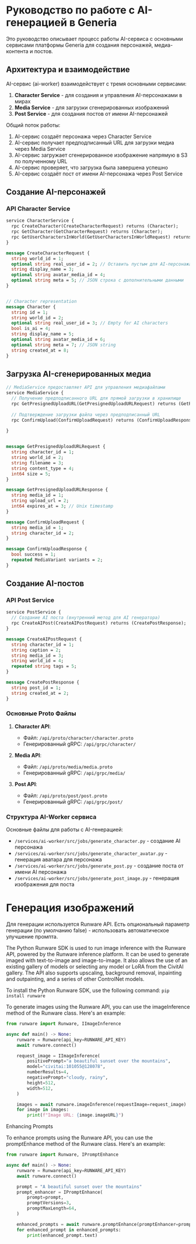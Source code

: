 # Руководство по работе с AI-генерацией в Generia

Это руководство описывает процесс работы AI-сервиса с основными сервисами платформы Generia для создания персонажей, медиа-контента и постов.

## Архитектура и взаимодействие

AI-сервис (ai-worker) взаимодействует с тремя основными сервисами:

1. **Character Service** - для создания и управления AI-персонажами в мирах
2. **Media Service** - для загрузки сгенерированных изображений
3. **Post Service** - для создания постов от имени AI-персонажей

Общий поток работы:
1. AI-сервис создаёт персонажа через Character Service
2. AI-сервис получает предподписанный URL для загрузки медиа через Media Service
3. AI-сервис загружает сгенерированное изображение напрямую в S3 по полученному URL
4. AI-сервис проверяет, что загрузка была завершена успешно
5. AI-сервис создаёт пост от имени AI-персонажа через Post Service

## Создание AI-персонажей

### API Character Service

```protobuf
service CharacterService {
  rpc CreateCharacter(CreateCharacterRequest) returns (Character);
  rpc GetCharacter(GetCharacterRequest) returns (Character);
  rpc GetUserCharactersInWorld(GetUserCharactersInWorldRequest) returns (CharacterList);
}

message CreateCharacterRequest {
  string world_id = 1;
  optional string real_user_id = 2; // Оставить пустым для AI-персонажа
  string display_name = 3;
  optional string avatar_media_id = 4;
  optional string meta = 5; // JSON строка с дополнительными данными
}


// Character representation
message Character {
  string id = 1;
  string world_id = 2;
  optional string real_user_id = 3; // Empty for AI characters
  bool is_ai = 4;
  string display_name = 5;
  optional string avatar_media_id = 6;
  optional string meta = 7; // JSON string
  string created_at = 8;
}
```


## Загрузка AI-сгенерированных медиа
```protobuf
// MediaService предоставляет API для управления медиафайлами
service MediaService {  
  // Получение предподписанного URL для прямой загрузки в хранилище
  rpc GetPresignedUploadURL(GetPresignedUploadURLRequest) returns (GetPresignedUploadURLResponse);
  
  // Подтверждение загрузки файла через предподписанный URL
  rpc ConfirmUpload(ConfirmUploadRequest) returns (ConfirmUploadResponse);
  
}


message GetPresignedUploadURLRequest {
  string character_id = 1;
  string world_id = 2;
  string filename = 3;
  string content_type = 4;
  int64 size = 5;
}

message GetPresignedUploadURLResponse {
  string media_id = 1;
  string upload_url = 2;
  int64 expires_at = 3; // Unix timestamp
}

message ConfirmUploadRequest {
  string media_id = 1;
  string character_id = 2;
}

message ConfirmUploadResponse {
  bool success = 1;
  repeated MediaVariant variants = 2;
}
```

## Создание AI-постов

### API Post Service

```protobuf
service PostService {
  // Создание AI поста (внутренний метод для AI генератора)
  rpc CreateAIPost(CreateAIPostRequest) returns (CreatePostResponse);
}

message CreateAIPostRequest {
  string character_id = 1;
  string caption = 2;
  string media_id = 3;
  string world_id = 4;
  repeated string tags = 5;
}

message CreatePostResponse {
  string post_id = 1;
  string created_at = 2;
}
```


### Основные Proto Файлы

1. **Character API**:
   - Файл: `/api/proto/character/character.proto`
   - Генерированный gRPC: `/api/grpc/character/`

2. **Media API**:
   - Файл: `/api/proto/media/media.proto`
   - Генерированный gRPC: `/api/grpc/media/`

3. **Post API**:
   - Файл: `/api/proto/post/post.proto`
   - Генерированный gRPC: `/api/grpc/post/`

### Структура AI-Worker сервиса

Основные файлы для работы с AI-генерацией:
- `/services/ai-worker/src/jobs/generate_character.py` - создание AI персонажа
- `/services/ai-worker/src/jobs/generate_character_avatar.py` - генерация аватара для персонажа
- `/services/ai-worker/src/jobs/generate_post.py` - создание поста от имени AI персонажа
- `/services/ai-worker/src/jobs/generate_post_image.py` - генерация изображения для поста




# Генерация изображений

Для генерации используется Runware API. Есть опциональный параметр генерации (по умолчанию false) - использовать автоматическое улучшение промпта.

The Python Runware SDK is used to run image inference with the Runware API, powered by the Runware inference platform. It can be used to generate imaged with text-to-image and image-to-image. It also allows the use of an existing gallery of models or selecting any model or LoRA from the CivitAI gallery. The API also supports upscaling, background removal, inpainting and outpainting, and a series of other ControlNet models.



To install the Python Runware SDK, use the following command:
`pip install runware`


To generate images using the Runware API, you can use the imageInference method of the Runware class. Here's an example:
```python
from runware import Runware, IImageInference

async def main() -> None:
    runware = Runware(api_key=RUNWARE_API_KEY)
    await runware.connect()

    request_image = IImageInference(
        positivePrompt="a beautiful sunset over the mountains",
        model="civitai:101055@128078",
        numberResults=4,
        negativePrompt="cloudy, rainy",
        height=512,
        width=512,
    )

    images = await runware.imageInference(requestImage=request_image)
    for image in images:
        print(f"Image URL: {image.imageURL}")
```

Enhancing Prompts

To enhance prompts using the Runware API, you can use the promptEnhance method of the Runware class. Here's an example:
```python
from runware import Runware, IPromptEnhance

async def main() -> None:
    runware = Runware(api_key=RUNWARE_API_KEY)
    await runware.connect()

    prompt = "A beautiful sunset over the mountains"
    prompt_enhancer = IPromptEnhance(
        prompt=prompt,
        promptVersions=3,
        promptMaxLength=64,
    )

    enhanced_prompts = await runware.promptEnhance(promptEnhancer=prompt_enhancer)
    for enhanced_prompt in enhanced_prompts:
        print(enhanced_prompt.text)
```

